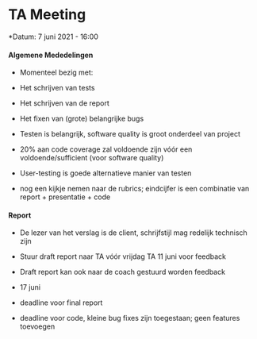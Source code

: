 <h1>TA Meeting</h1>

*Datum: 7 juni 2021 - 16:00

<h4>Algemene Mededelingen</h4>

* Momenteel bezig met:
 * Het schrijven van tests
 * Het schrijven van de report
 * Het fixen van (grote) belangrijke bugs

* Testen is belangrijk, software quality is groot onderdeel van project
 * 20% aan code coverage zal voldoende zijn vóór een voldoende/sufficient (voor software quality)
 * User-testing is goede alternatieve manier van testen

* nog een kijkje nemen naar de rubrics; eindcijfer is een combinatie van report + presentatie + code

<h4>Report</h4>

* De lezer van het verslag is de client, schrijfstijl mag redelijk technisch zijn
* Stuur draft report naar TA vóór vrijdag TA 11 juni voor feedback
* Draft report kan ook naar de coach gestuurd worden feedback

* 17 juni
 * deadline voor final report
 * deadline voor code, kleine bug fixes zijn toegestaan; geen features toevoegen

